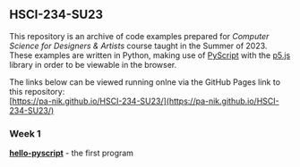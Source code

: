 ## HSCI-234-SU23
  
This repository is an archive of code examples prepared for *Computer Science for Designers & Artists* course taught in the Summer of 2023.  These examples are written in Python, making use of [PyScript](https://pyscript.net/) with the [p5.js](https://p5js.org/) library in order to be viewable in the browser.  

The links below can be viewed running onlne via the GitHub Pages link to this repository:  
[https://pa-nik.github.io/HSCI-234-SU23/](https://pa-nik.github.io/HSCI-234-SU23/)

### Week 1
**[hello-pyscript](./week1/hello-pyscript)** - the first program  